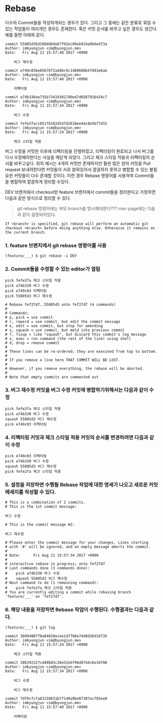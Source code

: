 # Rebase
다수의 Commit들을 작성하게되는 경우가 있다. 그리고 그 중에는 같은 분류로 묶일 수 있는 작업들이 여러개인 경우도 존재한다. 혹은 커밋 순서를 바꾸고 싶은 경우도 생긴다. 예를 들면 아래와 같다.

```
commit 55805d3bd160ddb9e67f92ec09ab924a8b6ed73a
Author: imbyungjun <im@byungjun.me>
Date:   Fri Aug 11 15:57:48 2017 +0900

    버그 재수정

commit e749c03be85676f2addbc9c1480688b47d91e6ab
Author: imbyungjun <im@byungjun.me>
Date:   Fri Aug 11 15:57:40 2017 +0900

    리펙터링

commit a74b330ae735b73419301740e47d6587916434c7
Author: imbyungjun <im@byungjun.me>
Date:   Fri Aug 11 15:57:34 2017 +0900

    버그 수정

commit fefe2facc851f6182d54fd2618ee44c8e5bf7d15
Author: imbyungjun <im@byungjun.me>
Date:   Fri Aug 11 15:57:24 2017 +0900

    체크 스타일 적용

```

버그 수정을 커밋한 이후에 리펙터링을 진행하였고, 리펙터링이 완료되고 나서 버그를 다시 수정해야한다는 사실을 깨닫게 되었다. 그리고 체크 스타일 적용과 리펙터링의 순서를 바꾸고싶다. 위의 예시는 4개의 커밋만 존재하지만 훨씬 많은 양의 커밋을 Pull request 보내려한다면 커밋들이 서로 얽혀있어서 깔끔하지 못하고 병합할 수 있는 불필요한 커밋들이 다수 존재할 것이다. 이런 경우 Rebase 명령어를 사용하여 Commit들을 병합하여 깔끔하게 정리할 수있다.

DEV 브랜치에서 checkout한 feature 브랜치에서 commit들을 정리한다고 가정하면 다음과 같은 방식으로 정리할 수 있다.
> git rebase 명령어에는 부모 branch를 명시해야한다??? man page에는 다음과 같이 설명되어있다.
```
If <branch> is specified, git rebase will perform an automatic git
checkout <branch> before doing anything else. Otherwise it remains on
the current branch.
```

### 1. feature 브랜치에서 git rebase 명령어를 사용
```
(feature/___) $ git rebase -i DEV
```

### 2. Commit들을 수정할 수 있는 editor가 열림
```
pick fefe2fa 체크 스타일 적용
pick a74b330 버그 수정
pick e749c03 리펙터링
pick 55805d3 버그 재수정

# Rebase fef27d7..55805d3 onto fef27d7 (4 commands)
#
# Commands:
# p, pick = use commit
# r, reword = use commit, but edit the commit message
# e, edit = use commit, but stop for amending
# s, squash = use commit, but meld into previous commit
# f, fixup = like "squash", but discard this commit's log message
# x, exec = run command (the rest of the line) using shell
# d, drop = remove commit
#
# These lines can be re-ordered; they are executed from top to bottom.
#
# If you remove a line here THAT COMMIT WILL BE LOST.
#
# However, if you remove everything, the rebase will be aborted.
#
# Note that empty commits are commented out
```

### 3. 버그 재수정 커밋을 버그 수정 커밋에 병합하기위해서는 다음과 같이 수정
```
pick fefe2fa 체크 스타일 적용
pick a74b330 버그 수정
squash 55805d3 버그 재수정
pick e749c03 리펙터링
```

### 4. 리펙터링 커밋과 체크 스타일 적용 커밋의 순서를 변경하려면 다음과 같이 수정
```
pick e749c03 리펙터링
pick a74b330 버그 수정
squash 55805d3 버그 재수정
pick fefe2fa 체크 스타일 적용
```

### 5. 설정을 저장하면 수행될 Rebase 작업에 대한 명세가 나오고 새로운 커밋 메세지를 작성할 수 있다.
```
# This is a combination of 2 commits.
# This is the 1st commit message:

버그 수정

# This is the commit message #2:

버그 재수정

# Please enter the commit message for your changes. Lines starting
# with '#' will be ignored, and an empty message aborts the commit.
#
# Date:      Fri Aug 11 15:57:34 2017 +0900
#
# interactive rebase in progress; onto fef27d7
# Last commands done (3 commands done):
#    pick a74b330 버그 수정
#    squash 55805d3 버그 재수정
# Next command to do (1 remaining command):
#    pick fefe2fa 체크 스타일 적용
# You are currently editing a commit while rebasing branch 'feature/___' on 'fef27d7'.
```

### 6. 해당 내용을 저장하면 Rebase 작업이 수행된다. 수행결과는 다음과 같다.
```
(feature/___) $ git log

commit 3099488f78a84010ecee1d7768e74d8d26d14735
Author: imbyungjun <im@byungjun.me>
Date:   Fri Aug 11 15:57:24 2017 +0900

    체크 스타일 적용

commit 38b392327cd40b83c36e52ebf96d8744c6e34f88
Author: imbyungjun <im@byungjun.me>
Date:   Fri Aug 11 15:57:34 2017 +0900

    버그 수정

    버그 재수정

commit 7df9cfcfa83159631b7f140a9be67307acf03ee8
Author: imbyungjun <im@byungjun.me>
Date:   Fri Aug 11 15:57:40 2017 +0900

    리펙터링

```
